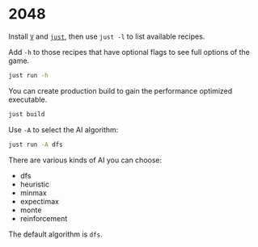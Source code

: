# 2048

Install [`V`](https://github.com/vlang/v) and [`just`](https://github.com/casey/just), then use `just -l` to list available recipes.

Add `-h` to those recipes that have optional flags to see full options of the game.

```bash
just run -h
```

You can create production build to gain the performance optimized executable.

```bash
just build
```

Use `-A` to select the AI algorithm:

```bash
just run -A dfs
```

There are various kinds of AI you can choose:

- dfs
- heuristic
- minmax
- expectimax
- monte
- reinforcement

The default algorithm is `dfs`.